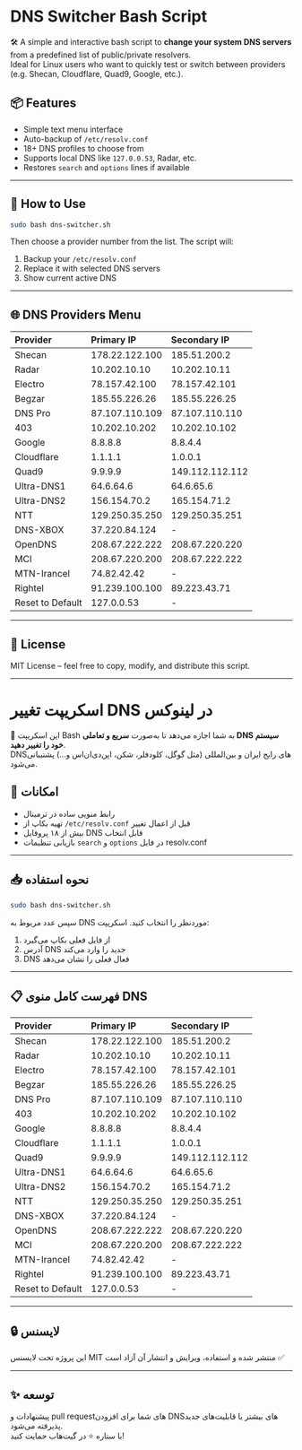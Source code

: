 
# DNS Switcher Bash Script

🛠️ A simple and interactive bash script to **change your system DNS servers** from a predefined list of public/private resolvers.  
Ideal for Linux users who want to quickly test or switch between providers (e.g. Shecan, Cloudflare, Quad9, Google, etc.).

## 📦 Features

- Simple text menu interface
- Auto-backup of `/etc/resolv.conf`
- 18+ DNS profiles to choose from
- Supports local DNS like `127.0.0.53`, Radar, etc.
- Restores `search` and `options` lines if available

---

## 🚀 How to Use

```bash
sudo bash dns-switcher.sh
```

Then choose a provider number from the list. The script will:
1. Backup your `/etc/resolv.conf`
2. Replace it with selected DNS servers
3. Show current active DNS

---

## 🌐 DNS Providers Menu

| Provider         | Primary IP     | Secondary IP    |
|:-----------------|:---------------|:----------------|
| Shecan           | 178.22.122.100 | 185.51.200.2    |
| Radar            | 10.202.10.10   | 10.202.10.11    |
| Electro          | 78.157.42.100  | 78.157.42.101   |
| Begzar           | 185.55.226.26  | 185.55.226.25   |
| DNS Pro          | 87.107.110.109 | 87.107.110.110  |
| 403              | 10.202.10.202  | 10.202.10.102   |
| Google           | 8.8.8.8        | 8.8.4.4         |
| Cloudflare       | 1.1.1.1        | 1.0.0.1         |
| Quad9            | 9.9.9.9        | 149.112.112.112 |
| Ultra-DNS1       | 64.6.64.6      | 64.6.65.6       |
| Ultra-DNS2       | 156.154.70.2   | 165.154.71.2    |
| NTT              | 129.250.35.250 | 129.250.35.251  |
| DNS-XBOX         | 37.220.84.124  | -               |
| OpenDNS          | 208.67.222.222 | 208.67.220.220  |
| MCI              | 208.67.220.200 | 208.67.222.222  |
| MTN-Irancel      | 74.82.42.42    | -               |
| Rightel          | 91.239.100.100 | 89.223.43.71    |
| Reset to Default | 127.0.0.53     | -               |

---

## 📝 License

MIT License – feel free to copy, modify, and distribute this script.

---

# اسکریپت تغییر DNS در لینوکس

🔧 این اسکریپت Bash به شما اجازه می‌دهد تا به‌صورت **سریع و تعاملی DNS سیستم خود را تغییر دهید**.  
DNSهای رایج ایران و بین‌المللی (مثل گوگل، کلودفلر، شکن، اپن‌دی‌ان‌اس و...) پشتیبانی می‌شود.

## 🎯 امکانات

- رابط منویی ساده در ترمینال
- تهیه بکاپ از `/etc/resolv.conf` قبل از اعمال تغییر
- بیش از ۱۸ پروفایل DNS قابل انتخاب
- بازیابی تنظیمات `search` و `options` در فایل resolv.conf

---

## 📥 نحوه استفاده

```bash
sudo bash dns-switcher.sh
```

سپس عدد مربوط به DNS موردنظر را انتخاب کنید. اسکریپت:
1. از فایل فعلی بکاپ می‌گیرد
2. آدرس DNS جدید را وارد می‌کند
3. DNS فعال فعلی را نشان می‌دهد

---

## 📋 فهرست کامل منوی DNS

| Provider         | Primary IP     | Secondary IP    |
|:-----------------|:---------------|:----------------|
| Shecan           | 178.22.122.100 | 185.51.200.2    |
| Radar            | 10.202.10.10   | 10.202.10.11    |
| Electro          | 78.157.42.100  | 78.157.42.101   |
| Begzar           | 185.55.226.26  | 185.55.226.25   |
| DNS Pro          | 87.107.110.109 | 87.107.110.110  |
| 403              | 10.202.10.202  | 10.202.10.102   |
| Google           | 8.8.8.8        | 8.8.4.4         |
| Cloudflare       | 1.1.1.1        | 1.0.0.1         |
| Quad9            | 9.9.9.9        | 149.112.112.112 |
| Ultra-DNS1       | 64.6.64.6      | 64.6.65.6       |
| Ultra-DNS2       | 156.154.70.2   | 165.154.71.2    |
| NTT              | 129.250.35.250 | 129.250.35.251  |
| DNS-XBOX         | 37.220.84.124  | -               |
| OpenDNS          | 208.67.222.222 | 208.67.220.220  |
| MCI              | 208.67.220.200 | 208.67.222.222  |
| MTN-Irancel      | 74.82.42.42    | -               |
| Rightel          | 91.239.100.100 | 89.223.43.71    |
| Reset to Default | 127.0.0.53     | -               |

---

## 🔒 لایسنس

این پروژه تحت لایسنس MIT منتشر شده و استفاده، ویرایش و انتشار آن آزاد است ✅

---

## ✨ توسعه

پیشنهادات و pull requestهای شما برای افزودن DNSهای بیشتر یا قابلیت‌های جدید پذیرفته می‌شود.  
با ستاره ⭐ در گیت‌هاب حمایت کنید!
